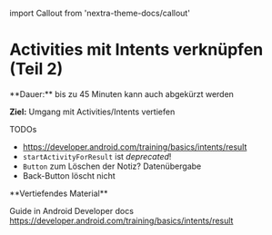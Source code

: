 import Callout from 'nextra-theme-docs/callout'

# Activities mit Intents verknüpfen (Teil 2)

<Callout>
  **Dauer:** bis zu 45 Minuten
  kann auch abgekürzt werden

  **Ziel:** Umgang mit Activities/Intents vertiefen
</Callout>



TODOs

- https://developer.android.com/training/basics/intents/result
- `startActivityForResult` ist _deprecated_!
- `Button` zum Löschen der Notiz? Datenübergabe
-  Back-Button löscht nicht

<Callout type="warning">
**Vertiefendes Material**

Guide in Android Developer docs https://developer.android.com/training/basics/intents/result
</Callout>
